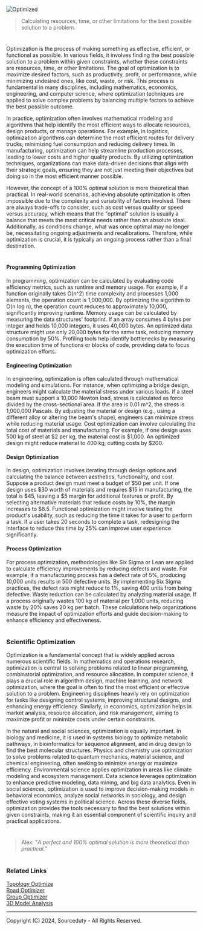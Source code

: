 ![Optimized](https://github.com/user-attachments/assets/b00b299d-6fc3-480c-bce7-9a870c3f6b97)

> Calculating resources, time, or other limitations for the best possible solution to a problem.

#

Optimization is the process of making something as effective, efficient, or functional as possible. In various fields, it involves finding the best possible solution to a problem within given constraints, whether these constraints are resources, time, or other limitations. The goal of optimization is to maximize desired factors, such as productivity, profit, or performance, while minimizing undesired ones, like cost, waste, or risk. This process is fundamental in many disciplines, including mathematics, economics, engineering, and computer science, where optimization techniques are applied to solve complex problems by balancing multiple factors to achieve the best possible outcome.

In practice, optimization often involves mathematical modeling and algorithms that help identify the most efficient ways to allocate resources, design products, or manage operations. For example, in logistics, optimization algorithms can determine the most efficient routes for delivery trucks, minimizing fuel consumption and reducing delivery times. In manufacturing, optimization can help streamline production processes, leading to lower costs and higher quality products. By utilizing optimization techniques, organizations can make data-driven decisions that align with their strategic goals, ensuring they are not just meeting their objectives but doing so in the most efficient manner possible.

However, the concept of a 100% optimal solution is more theoretical than practical. In real-world scenarios, achieving absolute optimization is often impossible due to the complexity and variability of factors involved. There are always trade-offs to consider, such as cost versus quality or speed versus accuracy, which means that the "optimal" solution is usually a balance that meets the most critical needs rather than an absolute ideal. Additionally, as conditions change, what was once optimal may no longer be, necessitating ongoing adjustments and recalibrations. Therefore, while optimization is crucial, it is typically an ongoing process rather than a final destination.

#

#### Programming Optimization

In programming, optimization can be calculated by evaluating code efficiency metrics, such as runtime and memory usage. For example, if a function originally takes O(n^2) time complexity and processes 1,000 elements, the operation count is 1,000,000. By optimizing the algorithm to O(n log n), the operation count reduces to approximately 10,000, significantly improving runtime. Memory usage can be calculated by measuring the data structures' footprint. If an array consumes 4 bytes per integer and holds 10,000 integers, it uses 40,000 bytes. An optimized data structure might use only 20,000 bytes for the same task, reducing memory consumption by 50%. Profiling tools help identify bottlenecks by measuring the execution time of functions or blocks of code, providing data to focus optimization efforts.

#### Engineering Optimization

In engineering, optimization is often calculated through mathematical modeling and simulations. For instance, when optimizing a bridge design, engineers might calculate the material stress under various loads. If a steel beam must support a 10,000 Newton load, stress is calculated as force divided by the cross-sectional area. If the area is 0.01 m^2, the stress is 1,000,000 Pascals. By adjusting the material or design (e.g., using a different alloy or altering the beam's shape), engineers can minimize stress while reducing material usage. Cost optimization can involve calculating the total cost of materials and manufacturing. For example, if one design uses 500 kg of steel at $2 per kg, the material cost is $1,000. An optimized design might reduce material to 400 kg, cutting costs by $200.

#### Design Optimization

In design, optimization involves iterating through design options and calculating the balance between aesthetics, functionality, and cost. Suppose a product design must meet a budget of $50 per unit. If one design uses $30 worth of materials and requires $15 in manufacturing, the total is $45, leaving a $5 margin for additional features or profit. By selecting alternative materials that reduce costs by 10%, the margin increases to $8.5. Functional optimization might involve testing the product's usability, such as reducing the time it takes for a user to perform a task. If a user takes 20 seconds to complete a task, redesigning the interface to reduce this time by 25% can improve user experience significantly.

#### Process Optimization

For process optimization, methodologies like Six Sigma or Lean are applied to calculate efficiency improvements by reducing defects and waste. For example, if a manufacturing process has a defect rate of 5%, producing 10,000 units results in 500 defective units. By implementing Six Sigma practices, the defect rate might reduce to 1%, saving 400 units from being defective. Waste reduction can be calculated by analyzing material usage. If a process originally wastes 100 kg of material per 1,000 units, reducing waste by 20% saves 20 kg per batch. These calculations help organizations measure the impact of optimization efforts and guide decision-making to enhance efficiency and effectiveness.

#
### Scientific Optimization

Optimization is a fundamental concept that is widely applied across numerous scientific fields. In mathematics and operations research, optimization is central to solving problems related to linear programming, combinatorial optimization, and resource allocation. In computer science, it plays a crucial role in algorithm design, machine learning, and network optimization, where the goal is often to find the most efficient or effective solution to a problem. Engineering disciplines heavily rely on optimization for tasks like designing control systems, improving structural designs, and enhancing energy efficiency. Similarly, in economics, optimization helps in market analysis, resource allocation, and risk management, aiming to maximize profit or minimize costs under certain constraints.

In the natural and social sciences, optimization is equally important. In biology and medicine, it is used in systems biology to optimize metabolic pathways, in bioinformatics for sequence alignment, and in drug design to find the best molecular structures. Physics and chemistry use optimization to solve problems related to quantum mechanics, material science, and chemical engineering, often seeking to minimize energy or maximize efficiency. Environmental science applies optimization in areas like climate modeling and ecosystem management. Data science leverages optimization to enhance predictive modeling, data mining, and big data analytics. Even in social sciences, optimization is used to improve decision-making models in behavioral economics, analyze social networks in sociology, and design effective voting systems in political science. Across these diverse fields, optimization provides the tools necessary to find the best solutions within given constraints, making it an essential component of scientific inquiry and practical applications.

#

> Alex: "*A perfect and 100% optimal solution is more theoretical than practical.*"

#
### Related Links

[Topology Optimize](https://github.com/sourceduty/Topology_Optimize)
<br>
[Road Optimizer](https://github.com/sourceduty/Road_Optimizer)
<br>
[Group Optimizer](https://github.com/sourceduty/Group_Optimizer)
<br>
[3D Model Analysis](https://github.com/sourceduty/3D_Model_Analysis)

***
Copyright (C) 2024, Sourceduty - All Rights Reserved.
